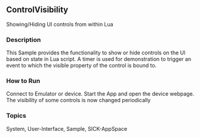 ## ControlVisibility
Showing/Hiding UI controls from within Lua
### Description
This Sample provides the functionality to show or hide controls on the UI
based on state in Lua script. A timer is used for demonstration to trigger
an event to which the visible property of the control is bound to.
### How to Run
Connect to Emulator or device. Start the App and open the device webpage.
The visibility of some controls is now changed periodically

### Topics
System, User-Interface, Sample, SICK-AppSpace